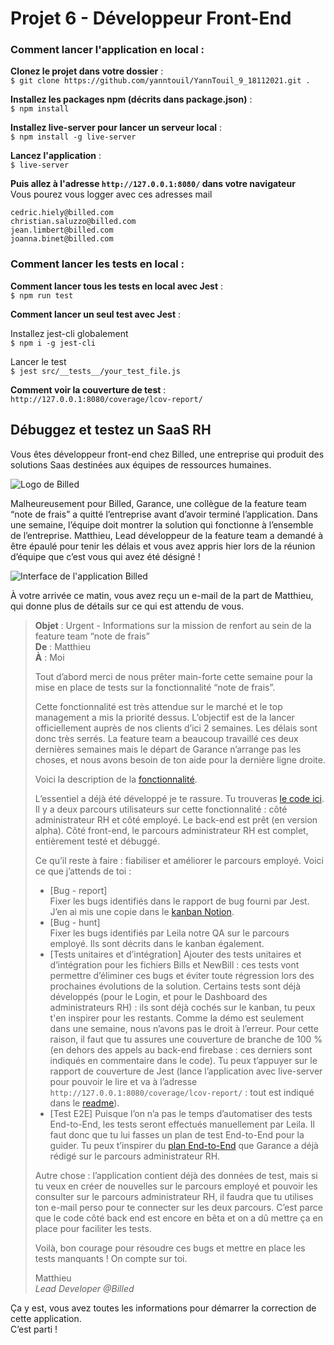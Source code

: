 # Projet 6 - Développeur Front-End
### Comment lancer l'application en local :   

**Clonez le projet dans votre dossier** :   
```$ git clone https://github.com/yanntouil/YannTouil_9_18112021.git .```

**Installez les packages npm (décrits dans package.json)** :   
```$ npm install```

**Installez live-server pour lancer un serveur local** :   
```$ npm install -g live-server```

**Lancez l'application** :   
```$ live-server```

**Puis allez à l'adresse `http://127.0.0.1:8080/` dans votre navigateur**   
Vous pourez vous logger avec ces adresses mail   
```
cedric.hiely@billed.com
christian.saluzzo@billed.com
jean.limbert@billed.com
joanna.binet@billed.com
```

### Comment lancer les tests en local :   

**Comment lancer tous les tests en local avec Jest** :   
```$ npm run test```

**Comment lancer un seul test avec Jest** :   

Installez jest-cli globalement   
```$ npm i -g jest-cli```

Lancer le test   
```$ jest src/__tests__/your_test_file.js```

**Comment voir la couverture de test** :   
```http://127.0.0.1:8080/coverage/lcov-report/```

## Débuggez et testez un SaaS RH
Vous êtes développeur front-end chez Billed, une entreprise qui produit des solutions Saas destinées aux équipes de ressources humaines.

![Logo de Billed](https://user.oc-static.com/upload/2020/08/14/1597396368627_image2.png)

Malheureusement pour Billed, Garance, une collègue de la feature team “note de frais” a quitté l’entreprise avant d’avoir terminé l’application. Dans une semaine, l’équipe doit montrer la solution qui fonctionne à l’ensemble de l’entreprise. Matthieu, Lead développeur de la feature team a demandé à être épaulé pour tenir les délais et vous avez appris hier lors de la réunion d’équipe que c’est vous qui avez été désigné !

![Interface de l'application Billed](https://user.oc-static.com/upload/2020/08/14/15973967670682_image1.png)

À votre arrivée ce matin, vous avez reçu un e-mail de la part de Matthieu, qui donne plus de détails sur ce qui est attendu de vous.

> **Objet** : Urgent - Informations sur la mission de renfort au sein de la feature team “note de frais”  
> **De** : Matthieu  
> **À** : Moi  
> 
> Tout d’abord merci de nous prêter main-forte cette semaine pour la mise en place de tests sur la fonctionnalité “note de frais”.  
> 
> Cette fonctionnalité est très attendue sur le marché et le top management a mis la priorité dessus. L’objectif est de la lancer officiellement auprès de nos clients d’ici 2 semaines. Les délais sont donc très serrés. La feature team a beaucoup travaillé ces deux dernières semaines mais le départ de Garance n’arrange pas les choses, et nous avons besoin de ton aide pour la dernière ligne droite.  
> 
> Voici la description de la [fonctionnalité](https://s3-eu-west-1.amazonaws.com/course.oc-static.com/projects/Front-End+V2/P7+Tests/Billed+-+Description+des+fonctionnalite%CC%81s.pdf).   
> 
> L’essentiel a déjà été développé je te rassure. Tu trouveras [le code ici](https://github.com/OpenClassrooms-Student-Center/Billed-app-FR). Il y a deux parcours utilisateurs sur cette fonctionnalité : côté administrateur RH et côté employé. Le back-end est prêt (en version alpha). Côté front-end, le parcours administrateur RH est complet, entièrement testé et débuggé.  
> 
> Ce qu’il reste à faire : fiabiliser et améliorer le parcours employé. Voici ce que j’attends de toi :
> 
> - [Bug - report]  
> Fixer les bugs identifiés dans le rapport de bug fourni par Jest. J’en ai mis une copie dans le [kanban Notion](https://www.notion.so/openclassrooms/a7a612fc166747e78d95aa38106a55ec?v=2a8d3553379c4366b6f66490ab8f0b90). 
> - [Bug - hunt]  
> Fixer les bugs identifiés par Leila notre QA sur le parcours employé. Ils sont décrits dans le kanban également.
> - [Tests unitaires et d’intégration]
> Ajouter des tests unitaires et d’intégration pour les fichiers Bills et NewBill : ces tests vont permettre d’éliminer ces bugs et éviter toute régression lors des prochaines évolutions de la solution. Certains tests sont déjà développés (pour le Login, et pour le Dashboard des administrateurs RH) : ils sont déjà cochés sur le kanban, tu peux t'en inspirer pour les restants. Comme la démo est seulement dans une semaine, nous n’avons pas le droit à l’erreur. Pour cette raison, il faut que tu assures une couverture de branche de 100 % (en dehors des appels au back-end firebase : ces derniers sont indiqués en commentaire dans le code). Tu peux t’appuyer sur le rapport de couverture de Jest (lance l’application avec live-server pour pouvoir le lire et va à l’adresse  `http://127.0.0.1:8080/coverage/lcov-report/`  : tout est indiqué dans le [readme](https://github.com/OpenClassrooms-Student-Center/P6-front-end-testing)).
> - [Test E2E]
> Puisque l’on n’a pas le temps d’automatiser des tests End-to-End, les tests seront effectués manuellement par Leila. Il faut donc que tu lui fasses un plan de test End-to-End pour la guider. Tu peux t’inspirer du [plan End-to-End](https://s3-eu-west-1.amazonaws.com/course.oc-static.com/projects/Front-End+V2/P7+Tests/Billed+-+E2E+parcours+administrateur.pdf) que Garance a déjà rédigé sur le parcours administrateur RH.   
> 
> Autre chose : l’application contient déjà des données de test, mais si tu veux en créer de nouvelles sur le parcours employé et pouvoir les consulter sur le parcours administrateur RH, il faudra que tu utilises ton e-mail perso pour te connecter sur les deux parcours. C’est parce que le code côté back end est encore en bêta et on a dû mettre ça en place pour faciliter les tests.  
> 
> Voilà, bon courage pour résoudre ces bugs et mettre en place les tests manquants ! On compte sur toi.
>
> Matthieu  
> *Lead Developer @Billed*

Ça y est, vous avez toutes les informations pour démarrer la correction de cette application.  
C’est parti !

